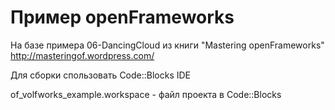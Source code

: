 Пример openFrameworks
=====================

На базе примера 06-DancingCloud из книги "Mastering openFrameworks" http://masteringof.wordpress.com/


Для сборки спользовать Code::Blocks IDE

of_volfworks_example.workspace - файл проекта в Code::Blocks